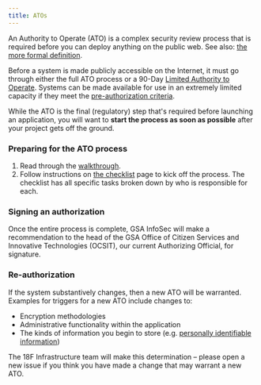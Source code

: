 ```yaml
---
title: ATOs
---
```


An Authority to Operate (ATO) is a complex security review process that is required before you can deploy anything on the public web. See also: [the more formal definition](https://github.com/fisma-ready/introduction#introduction).

Before a system is made publicly accessible on the Internet, it must go through either the full ATO process or a 90-Day [Limited Authority to Operate](types/). Systems can be made available for use in an extremely limited capacity if they meet the [pre-authorization criteria](types/#pre-authorization).

While the ATO is the final (regulatory) step that's required before launching an application, you will want to **start the process as soon as possible** after your project gets off the ground.

### Preparing for the ATO process

1. Read through the [walkthrough](walkthrough/).
1. Follow instructions on [the checklist](checklist/) page to kick off the process. The checklist has all specific tasks broken down by who is responsible for each.

### Signing an authorization

Once the entire process is complete, GSA InfoSec will make a recommendation to the head of the GSA Office of Citizen Services and Innovative Technologies (OCSIT), our current Authorizing Official, for signature.

### Re-authorization

If the system substantively changes, then a new ATO will be warranted. Examples for triggers for a new ATO include changes to:

* Encryption methodologies
* Administrative functionality within the application
* The kinds of information you begin to store (e.g. [personally identifiable information](../security/pii/))

The 18F Infrastructure team will make this determination – please open a new issue if you think you have made a change that may warrant a new ATO.
